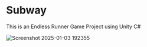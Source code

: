 # Subway
This is an Endless Runner Game Project using Unity C#

![Screenshot 2025-01-03 192355]([https://github.com/user-attachments/assets/f37912d8-34ea-4905-b51f-b8c5bacd8edc](https://youtu.be/g81vYRwWee4))
